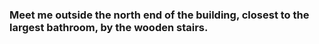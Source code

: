 ### Meet me outside the north end of the building, closest to the largest bathroom, by the wooden stairs. ###
